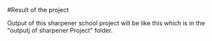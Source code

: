  #Result of the project
 
 Output of this sharpener school project will be like this which is in the "outputj of sharpener Project" folder.
